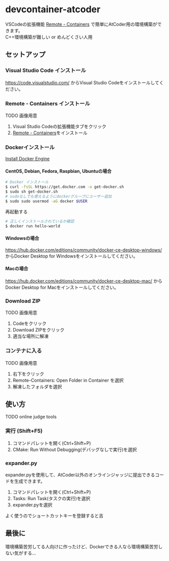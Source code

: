 # devcontainer-atcoder

VSCodeの拡張機能 [Remote - Containers](https://marketplace.visualstudio.com/items?itemName=ms-vscode-remote.remote-containers)
で簡単にAtCoder用の環境構築ができます。  
C++環境構築が難しい or めんどくさい人用

## セットアップ

### Visual Studio Code インストール

<https://code.visualstudio.com/> からVisual Studio Codeをインストールしてください。

### Remote - Containers インストール

TODO 画像用意

1. Visual Studio Codeの拡張機能タブをクリック  
2. [Remote - Containers]("https://marketplace.visualstudio.com/items?itemName=ms-vscode-remote.remote-containers")をインストール

### Dockerインストール

[Install Docker Engine](https://docs.docker.com/engine/install/)

#### CentOS, Debian, Fedora, Raspbian, Ubuntuの場合

```bash
# Docker インストール
$ curl -fsSL https://get.docker.com -o get-docker.sh
$ sudo sh get-docker.sh
# sudoなしでも使えるようにdockerグループにユーザー追加
$ sudo sudo usermod -aG docker $USER
```

再起動する

```bash
# 正しくインストールされているか確認
$ docker run hello-world
```

#### Windowsの場合

<https://hub.docker.com/editions/community/docker-ce-desktop-windows/> からDocker Desktop for Windowsをインストールしてください。

#### Macの場合

<https://hub.docker.com/editions/community/docker-ce-desktop-mac/> から Docker Desktop for Macをインストールしてください。

### Download ZIP

TODO 画像用意

1. Codeをクリック
2. Download ZIPをクリック
3. 適当な場所に解凍

### コンテナに入る

TODO 画像用意

1. 右下をクリック
2. Remote-Containers: Open Folder in Container を選択
3. 解凍したフォルダを選択

## 使い方

TODO online judge tools

### 実行 (Shift+F5)

1. コマンドパレットを開く(Ctrl+Shift+P)
2. CMake: Run Without Debugging(デバッグなしで実行)を選択

### expander.py

expander.pyを使用して、AtCoder以外のオンラインジャッジに提出できるコードを生成できます。

1. コマンドパレットを開く(Ctrl+Shift+P)
2. Tasks: Run Task(タスクの実行)を選択
3. expander.pyを選択

よく使うのでショートカットキーを登録すると吉

## 最後に

環境構築苦労してる人向けに作ったけど、Dockerできる人なら環境構築苦労しない気がする...
